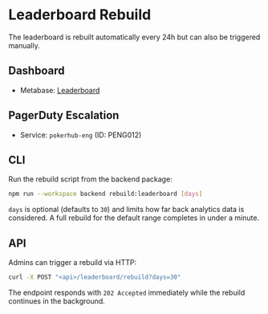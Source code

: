 # Leaderboard Rebuild
<!-- Update service IDs in this file if PagerDuty services change -->

The leaderboard is rebuilt automatically every 24h but can also be triggered manually.

## Dashboard
- Metabase: [Leaderboard](../analytics-dashboards.md)

## PagerDuty Escalation
- Service: `pokerhub-eng` (ID: PENG012) <!-- Update ID if PagerDuty service changes -->

## CLI

Run the rebuild script from the backend package:

```bash
npm run --workspace backend rebuild:leaderboard [days]
```

`days` is optional (defaults to `30`) and limits how far back analytics data is considered. A full rebuild for the default range completes in under a minute.

## API

Admins can trigger a rebuild via HTTP:

```bash
curl -X POST "<api>/leaderboard/rebuild?days=30"
```

The endpoint responds with `202 Accepted` immediately while the rebuild continues in the background.
